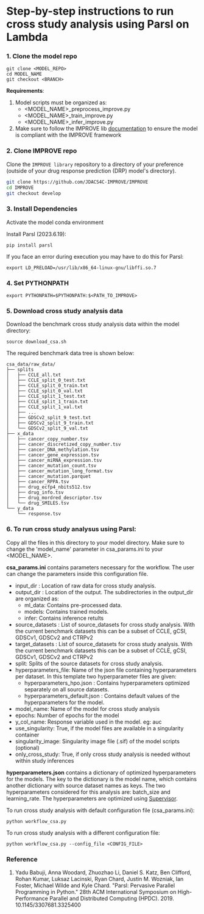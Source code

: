 
# Step-by-step instructions to run cross study analysis using Parsl on Lambda

### 1. Clone the model repo
```
git clone <MODEL_REPO>
cd MODEL_NAME
git checkout <BRANCH>
```
**Requirements**:
1. Model scripts must be organized as:
    - <MODEL_NAME>_preprocess_improve.py
    - <MODEL_NAME>_train_improve.py
    - <MODEL_NAME>_infer_improve.py
2. Make sure to follow the IMPROVE lib [documentation](https://jdacs4c-improve.github.io/docs) to ensure the model is compliant with the IMPROVE framework

### 2. Clone IMPROVE repo
Clone the `IMPROVE library` repository to a directory of your preference (outside of your drug response prediction (DRP) model's directory).

```bash
git clone https://github.com/JDACS4C-IMPROVE/IMPROVE
cd IMPROVE
git checkout develop
```

### 3. Install Dependencies
Activate the model conda environment

Install Parsl (2023.6.19):
```
pip install parsl 
```
If you face an error during execution you may have to do this for Parsl:
```
export LD_PRELOAD=/usr/lib/x86_64-linux-gnu/libffi.so.7
```

### 4. Set PYTHONPATH
```
export PYTHONPATH=$PYTHONPATH:$<PATH_TO_IMPROVE>
```

### 5. Download cross study analysis data
Download the benchmark cross study analysis data within the model directory:
```
source download_csa.sh
```
The required benchmark data tree is shown below:
```
csa_data/raw_data/
├── splits
│   ├── CCLE_all.txt
│   ├── CCLE_split_0_test.txt
│   ├── CCLE_split_0_train.txt
│   ├── CCLE_split_0_val.txt
│   ├── CCLE_split_1_test.txt
│   ├── CCLE_split_1_train.txt
│   ├── CCLE_split_1_val.txt
│   ├── ...
│   ├── GDSCv2_split_9_test.txt
│   ├── GDSCv2_split_9_train.txt
│   └── GDSCv2_split_9_val.txt
├── x_data
│   ├── cancer_copy_number.tsv
│   ├── cancer_discretized_copy_number.tsv
│   ├── cancer_DNA_methylation.tsv
│   ├── cancer_gene_expression.tsv
│   ├── cancer_miRNA_expression.tsv
│   ├── cancer_mutation_count.tsv
│   ├── cancer_mutation_long_format.tsv
│   ├── cancer_mutation.parquet
│   ├── cancer_RPPA.tsv
│   ├── drug_ecfp4_nbits512.tsv
│   ├── drug_info.tsv
│   ├── drug_mordred_descriptor.tsv
│   └── drug_SMILES.tsv
└── y_data
    └── response.tsv
```

### 6. To run cross study analysus using Parsl:

Copy all the files in this directory to your model directory. Make sure to change the 'model_name' parameter in csa_params.ini to your <MODEL_NAME>.

**csa_params.ini** contains parameters necessary for the workflow. The user can change the parameters inside this configuration file.

 - input_dir : Location of raw data for cross study analysis. 
 - output_dir : Location of the output. The subdirectories in the output_dir are organized as:
    - ml_data: Contains pre-processed data.
    - models: Contains trained models.
    - infer: Contains inference retults
 - source_datasets : List of source_datasets for cross study analysis. With the current benchmark datasets this can be a subset of CCLE, gCSI, GDSCv1, GDSCv2 and CTRPv2
 - target_datasets : List of source_datasets for cross study analysis. With the current benchmark datasets this can be a subset of CCLE, gCSI, GDSCv1, GDSCv2 and CTRPv2
 - split: Splits of the source datasets for cross study analysis.
 - hyperparameters_file: Name of the json file containing hyperparameters per dataset. In this template two hyperparameter files are given:
    - hyperparameters_hpo.json : Contains hyperparameters optimized separately on all source datasets.
    - hyperparameters_default.json : Contains default values of the hyperparameters for the model.
 - model_name: Name of the model for cross study analysis
 - epochs: Number of epochs for the model
 - y_col_name: Response variable used in the model. eg: auc
 - use_singularity: True, if the model files are available in a singularity container
 - singularity_image: Singularity image file (.sif) of the model scripts (optional)
 - only_cross_study: True, if only cross study analysis is needed without within study inferences

**hyperparameters.json** contains a dictionary of optimized hyperparameters for the models. The key to the dictionary is the model name, which contains another dictionary with source dataset names as keys. The two hyperparameters considered for this analysis are: batch_size and learning_rate. 
The hyperparameters are optimized using [Supervisor](https://github.com/JDACS4C-IMPROVE/HPO).

 To run cross study analysis with default configuration file (csa_params.ini):
```
python workflow_csa.py
```
 To run cross study analysis with a different configuration file:
```
python workflow_csa.py --config_file <CONFIG_FILE>
```

### Reference
1.	Yadu Babuji, Anna Woodard, Zhuozhao Li, Daniel S. Katz, Ben Clifford, Rohan Kumar, Luksaz Lacinski, Ryan Chard, Justin M. Wozniak, Ian Foster, Michael Wilde and Kyle Chard. "Parsl: Pervasive Parallel Programming in Python." 28th ACM International Symposium on High-Performance Parallel and Distributed Computing (HPDC). 2019. 10.1145/3307681.3325400